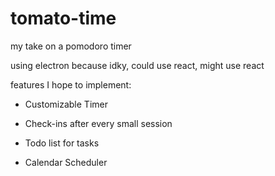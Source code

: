 # tomato-time
my take on a pomodoro timer

using electron because idky, could use react, might use react

features I hope to implement:

- Customizable Timer

- Check-ins after every small session

- Todo list for tasks

- Calendar Scheduler

